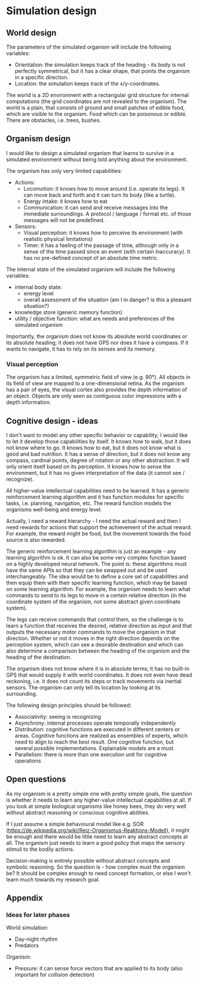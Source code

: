 # Simulation design

## World design

The parameters of the simulated organism will include the following variables:
* Orientation: the simulation keeps track of the heading - its body is not perfectly symmetrical, but it has a clear shape, that points the organism in a specific direction. 
* Location: the simulation keeps track of the x/y-coordinates. 

The world is a 2D environment with a rectangular grid structure for internal computations (the grid coordinates are not revealed to the organism). The world is a plain, that consists of ground and small patches of edible food, which are visible to the organism. Food which can be poisonous or edible. There are obstacles, i.e. trees, bushes. 

## Organism design
I would like to design a simulated organism that learns to survive in a simulated environment without being told anything about the environment. 

The organism has only very limited capabilities:
- Actions:
  - Locomotion: it knows how to move around (i.e. operate its legs). It can move back and forth and it can turn its body (like a turtle).
  - Energy intake: it knows how to eat
  - Communication: it can send and receive messages into the immediate surroundings. A protocol / language / format etc. of those messages will not be predefined.
- Sensors:
  - Visual perception: it knows how to perceive its environment (with realistic physical limitations)
  - Timer: it has a feeling of the passage of time, although only in a sense of the time passed since an event (with certain inaccuracy). It has no pre-defined concept of an absolute time metric.

The internal state of the simulated organism will include the following variables:

* internal body state: 
  * energy level
  * overall assessment of the situation (am I in danger? is this a pleasant situation?)
* knowledge store (generic memory function)
* utility / objective function: what are needs and preferences of the simulated organism

Importantly, the organism does not know its absolute world coordinates or its absolute heading; it does not have GPS nor does it have a compass. If it wants to navigate, it has to rely on its senses and its memory.

### Visual perception
The organism has a limited, symmetric field of view (e.g. 90°). All objects in its field of view are mapped to a one-dimensional retina. As the organism has a pair of eyes, the visual cortex also provides the depth information of an object. Objects are only seen as contiguous color impressions with a depth information.  


## Cognitive design - ideas
I don't want to model any other specific behavior or capability; I would like to let it develop those capabilities by itself. It knows how to walk, but it does not know where to go. It knows how to eat, but it does not know what is good and bad nutrition. It has a sense of direction, but it does not know any compass, cardinal points, degree of rotation or any other abstraction. It will only orient itself based on its perception. It knows how to sense the environment, but it has no given interpretation of the data (it cannot see / recognize).

All higher-value intellectual capabilities need to be learned. It has a generic reinforcement learning algorithm and it has function modules for specific tasks, i.e. planning, navigation, etc. The reward function models the organisms well-being and energy level.

Actually, I need a reward hierarchy - I need the actual reward and then I need rewards for actions that support the achievement of the actual reward. For example, the reward might be food, but the movement towards the food source is also rewarded.

The generic reinforcement learning algorithm is just an example - any learning algorithm is ok. It can also be some very complex function based on a highly developed neural network. The point is: these algorithms must have the same APIs so that they can be swapped out and be used interchangeably.
The idea would be to define a core set of capabilities and then equip them with their specific learning function, which may be based on some learning algorithm. For example, the organism needs to learn what commands to send to its legs to move in a certain relative direction (in the coordinate system of the organism, not some abstract given coordinate system).

The legs can receive commands that control them, so the challenge is to learn a function that receives the desired, relative direction as input and that outputs the necessary motor commands to move the organism in that direction. Whether or not it moves in the right direction depends on the perception system, which can see a desirable destination and which can also determine a comparison between the heading of the organism and the heading of the destination.

The organism does not know where it is in absolute terms; it has no built-in GPS that would supply it with world coordinates. It does not even have dead reckoning, i.e. it does not count its steps or track movements via inertial sensors. The organism can only tell its location by looking at its surrounding.

The following design principles should be followed:
- Associativity: seeing is recognizing
- Asynchrony: internal processes operate temporally independently
- Distribution: cognitive functions are executed in different centers or areas.  Cognitive functions are realized as ensembles of experts, which need to align to reach the best result. One cognitive function, but several possible implementations. Explainable models are a must.
- Parallelism: there is more than one execution unit for cognitive operations


## Open questions
As my organism is a pretty simple one with pretty simple goals, the question is whether it needs to learn any higher-value intellectual capabilities at all. If you look at simple biological organisms like honey bees, they do very well without abstract reasoning or conscious cognitive abilities. 

If I just assume a simple behavioural model like e.g. SOR (https://de.wikipedia.org/wiki/Reiz-Organismus-Reaktions-Modell), it might be enough and there would be little need to learn any abstract concepts at all. The organism just needs to learn a good policy that maps the sensory stimuli to the bodily actions. 

Decision-making is entirely possible without abstract concepts and symbolic reasoning.
So the question is - how complex must the organism be? It should be complex enough to need concept formation, or else I won't learn much towards my research goal. 

## Appendix
### Ideas for later phases
World simulation:
- Day-night rhythm 
- Predators

Organism:
  - Pressure: it can sense force vectors that are applied to its body (also important for collision detection) 





